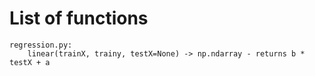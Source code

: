 # List of functions

```
regression.py:
    linear(trainX, trainy, testX=None) -> np.ndarray - returns b * testX + a
```

